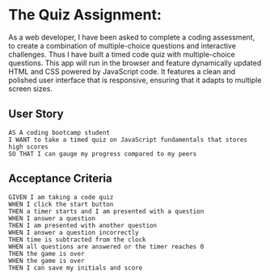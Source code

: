 # The Quiz Assignment:


As a web developer, I have been asked to complete a coding assessment, to create a combination of multiple-choice questions and interactive challenges. Thus I have built a timed code quiz with multiple-choice questions. This app will run in the browser and feature dynamically updated HTML and CSS powered by JavaScript code. It features a clean and polished user interface that is responsive, ensuring that it adapts to multiple screen sizes.

## User Story

```
AS A coding bootcamp student
I WANT to take a timed quiz on JavaScript fundamentals that stores high scores
SO THAT I can gauge my progress compared to my peers
```

## Acceptance Criteria

```
GIVEN I am taking a code quiz
WHEN I click the start button
THEN a timer starts and I am presented with a question
WHEN I answer a question
THEN I am presented with another question
WHEN I answer a question incorrectly
THEN time is subtracted from the clock
WHEN all questions are answered or the timer reaches 0
THEN the game is over
WHEN the game is over
THEN I can save my initials and score

